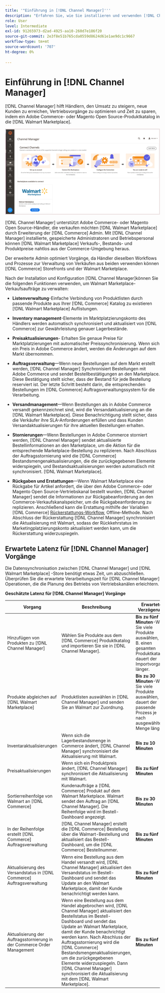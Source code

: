 ```yaml
---
title: '"Einführung in [!DNL Channel Manager]'''
description: "Erfahren Sie, wie Sie installieren und verwenden [!DNL Channel Manager] , um Adobe Commerce- und Magento Open Source-Stores in den Walmart Marketplace zu integrieren und einen Vertriebskanal zu erstellen, über den Sie von Ihrem Commerce-Administrator aus nahtlos Marktplatzierungen, Preise, Lagerbestände und Verkäufe verwalten können."
role: User
level: Intermediate
exl-id: 91265973-d2ad-4925-aa10-260d7e186f20
source-git-commit: 2e3f8e51b765cda0559d8624d61e1ae9dc1c9667
workflow-type: tm+mt
source-wordcount: '707'
ht-degree: 0%

---
```



# Einführung in [!DNL Channel Manager]

[!DNL Channel Manager] hilft Händlern, den Umsatz zu steigern, neue Kunden zu erreichen, Vertriebsvorgänge zu optimieren und Zeit zu sparen, indem ein Adobe Commerce- oder Magento Open Source-Produktkatalog in die [!DNL Walmart Marketplace].

![[!DNL Channel Manager] Admin-Ansicht der Erweiterung](assets/channel-manager-home.png)

[!DNL Channel Manager] unterstützt Adobe Commerce- oder Magento Open Source-Händler, die verkaufen möchten [!DNL Walmart Marketplace] durch Erweiterung der [!DNL Commerce] Admin. Mit [!DNL Channel Manager] installierte, gespeicherte Administratoren und Betriebspersonal können [!DNL Walmart Marketplace] Verkaufs-, Bestands- und Produktpreise nahtlos aus der Commerce-Umgebung heraus.

Der erweiterte Admin optimiert Vorgänge, da Händler dieselben Workflows und Prozesse zur Verwaltung von Verkäufen aus beiden verwenden können [!DNL Commerce] Storefronts und der Walmart Marketplace.

Nach der Installation und Konfiguration [!DNL Channel Manager]können Sie die folgenden Funktionen verwenden, um Walmart Marketplace-Verkaufsaufträge zu verwalten:

* **Listenverwaltung**-Einfache Verbindung von Produktlisten durch passende Produkte aus Ihrer [!DNL Commerce] Katalog zu existieren [!DNL Walmart Marketplace] Auflistungen.

* **Inventory management**-Elemente im Marktplatzierungskonto des Händlers werden automatisch synchronisiert und aktualisiert von [!DNL Commerce] zur Gewährleistung genauer Lagerbestände.

* **Preisaktualisierungen**- Erhalten Sie genaue Preise für Marktplatzierungen mit automatischer Preissynchronisierung. Wenn sich ein Preis in Adobe Commerce ändert, werden die Änderungen auf dem Markt übernommen.

* **Auftragsverwaltung**—Wenn neue Bestellungen auf dem Markt erstellt werden, [!DNL Channel Manager] Synchronisiert Bestellungen mit Adobe Commerce und sendet Bestellbestätigungen an den Marketplace. Diese Bestätigung stellt sicher, dass der Bestand für jede Bestellung reserviert ist. Der letzte Schritt besteht darin, die entsprechenden Bestellungen im [!DNL Commerce] Auftragsverwaltungssystem für die Verarbeitung.

* **Versandmanagement**—Wenn Bestellungen als in Adobe Commerce versandt gekennzeichnet sind, wird die Versandaktualisierung an die [!DNL Walmart Marketplace]. Diese Benachrichtigung stellt sicher, dass die Verkäufer ihre SLA-Anforderungen erfüllen und dass Kunden Versandaktualisierungen für ihre aktuellen Bestellungen erhalten.

* **Stornierungen**—Wenn Bestellungen in Adobe Commerce storniert werden, [!DNL Channel Manager] sendet aktualisierte Bestellinformationen an den Marketplace, um die Aktion für die entsprechende Marketplace-Bestellung zu replizieren. Nach Abschluss der Auftragsstornierung wird die [!DNL Commerce] Bestandsmengenaktualisierungen, die die zurückgegebenen Elemente widerspiegeln, und Bestandsaktualisierungen werden automatisch mit synchronisiert. [!DNL Walmart Marketplace].

* **Rückgaben und Erstattungen**—Wenn Walmart Marketplace eine Rückgabe für Artikel anfordert, die über den Adobe Commerce- oder Magento Open Source-Vertriebskanal bestellt wurden, [!DNL Channel Manager] sendet die Informationen zur Rückgabeanforderung an den Commerce-Verkaufskanalspeicher, um die Rückgabeanforderung zu replizieren. Anschließend kann die Erstattung mithilfe der Variablen [!DNL Commerce] [Rückerstattungs-Workflow](https://docs.magento.com/user-guide/sales/credit-memos.html#refund-workflow), Offline-Methode. Nach Abschluss der Rückerstattung [!DNL Channel Manager] synchronisiert die Aktualisierung mit Walmart, sodass der Rückkehrstatus im Marketingplatzierungskonto aktualisiert werden kann, um die Rückerstattung widerzuspiegeln.

## Erwartete Latenz für [!DNL Channel Manager] Vorgänge

Die Datensynchronisation zwischen [!DNL Channel Manager] und [!DNL Walmart Marketplace] -Store benötigt etwas Zeit, um abzuschließen. Überprüfen Sie die erwartete Verarbeitungszeit für [!DNL Channel Manager] Operationen, die die Planung des Betriebs von Vertriebskanälen erleichtern.

**Geschätzte Latenz für [!DNL Channel Manager] Vorgänge**

| **Vorgang** | **Beschreibung** | **Erwartete Verzögerung** |
|------------------------------------------------------------|--------------------------------------------------------------------------------------------------------------------------------------------------------------------------------------------------------------------------------------------------------------------------------------------------------------------------------------------------------------------------------------------------|------------------------------------------------------------------------------------------------------------------------------|
| Hinzufügen von Produkten zu [!DNL Channel Manager] | Wählen Sie Produkte aus dem [!DNL Commerce] Produktkatalog und importieren Sie sie in [!DNL Channel Manager]. | **Bis zu fünf Minuten**-Wenn Sie viele Produkte auswählen, z. B. einen gesamten Produktkatalog, dauert der Importvorgang länger. |
| Produkte abgleichen auf [!DNL Walmart Marketplace] | Produktlisten auswählen in [!DNL Channel Manager] und senden Sie an Walmart zur Zuordnung. | **Bis zu 30 Minuten**-Wenn Sie viele Produkte auswählen, dauert der passende Prozess je nach ausgewählter Menge länger. |
| Inventaraktualisierungen | Wenn sich die Lagerbestandsmenge in Commerce ändert, [!DNL Channel Manager] synchronisiert die Aktualisierung mit Walmart. | **Bis zu 10 Minuten** |
| Preisaktualisierungen | Wenn sich ein Produktpreis ändert, [!DNL Channel Manager] synchronisiert die Aktualisierung mit Walmart. | **Bis zu fünf Minuten** |
| Sortierreihenfolge von Walmart an [!DNL Commerce] | Kundenaufträge a [!DNL Commerce] Produkt auf dem Walmart Marketplace. Walmart sendet den Auftrag an [!DNL Channel Manager]. Die Reihenfolge wird im Bestell-Dashboard angezeigt. | **Bis zu 30 Minuten** |
| In der Reihenfolge erstellt [!DNL Commerce] Auftragsverwaltung | [!DNL Channel Manager] erstellt die [!DNL Commerce] Bestellung über die Walmart-Bestellung und aktualisiert das Bestell-Dashboard, um die [!DNL Commerce] Bestellnummer. | **Bis zu fünf Minuten** |
| Aktualisierung des Versandstatus in [!DNL Commerce] Auftragsverwaltung | Wenn eine Bestellung aus dem Handel versandt wird, [!DNL Channel Manager] aktualisiert den Versandstatus im Bestell-Dashboard und sendet das Update an den Walmart Marketplace, damit der Kunde benachrichtigt werden kann. | **Bis zu fünf Minuten** |
| Aktualisierung der Auftragsstornierung in der Commerce Order Management | Wenn eine Bestellung aus dem Handel abgebrochen wird, [!DNL Channel Manager] aktualisiert den Bestellstatus im Bestell-Dashboard und sendet das Update an Walmart Marketplace, damit der Kunde benachrichtigt werden kann. Nach Abschluss der Auftragsstornierung wird die [!DNL Commerce] Bestandsmengenaktualisierungen, um die zurückgegebenen Elemente widerzuspiegeln. Dann [!DNL Channel Manager] synchronisiert die Aktualisierung mit dem [!DNL Walmart Marketplace]. | **Bis zu fünf Minuten** |


